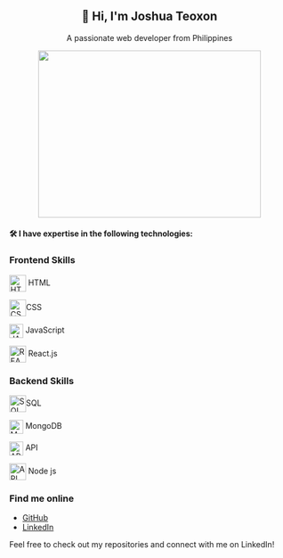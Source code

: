 <h2 align="center">👋 Hi, I'm Joshua Teoxon </h2>
<p align="center"> A passionate web developer from Philippines </p>

<div align="center">
  <img src ="https://clipart-library.com/img/1874142.gif" height="300px" width="400px">
</div>

<h4> 🛠️ I have expertise in the following technologies:</h4>
<h3> Frontend Skills </h3>
<p><img align="center" src="https://www.svgrepo.com/show/452228/html-5.svg" height="30" width="30" alt="HTML"/> HTML </p>
<p><img align="center" src="https://www.svgrepo.com/show/303481/css-3-logo.svg" height="30" width="30" alt="CSS"/>CSS </p>
<p><img align="center" src="https://www.svgrepo.com/show/349419/javascript.svg" height="25" width="25" alt="JAVASCRIPT"/> JavaScript</p>
<p><img align="center" src="https://www.svgrepo.com/show/493719/react-javascript-js-framework-facebook.svg" height="30" width="30" alt="REACT"/> React.js </p>

<h3> Backend Skills </h3>
<p><img align="center" src="https://www.svgrepo.com/show/331761/sql-database-sql-azure.svg" height="30" width="30" alt="SQL"/>SQL </p> 
<p><img align="center" src="https://www.svgrepo.com/show/439231/mongodb.svg" height="25" width="25" alt="MONGODB"/> MongoDB</p> 
<p><img align="center" src="https://www.svgrepo.com/show/261808/api.svg" height="25" width="25" alt="API"/> API </p>
<p><img align="center" src="https://miro.medium.com/v2/resize:fit:800/1*bc9pmTiyKR0WNPka2w3e0Q.png" height="30" width="30" alt="API"/> Node js </p>

### Find me online

- [GitHub](https://github.com/your-username)
- [LinkedIn](https://www.linkedin.com/in/your-linkedin-profile)

Feel free to check out my repositories and connect with me on LinkedIn!
